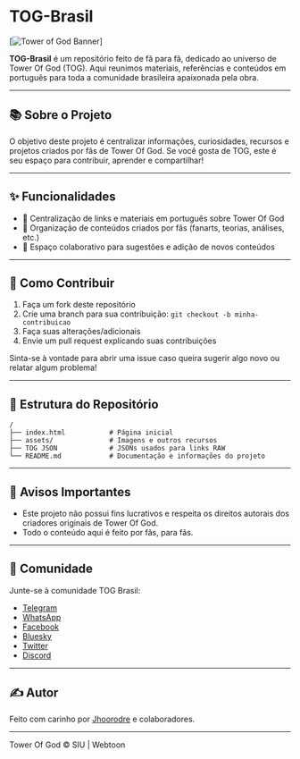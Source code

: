 # TOG-Brasil

[![Tower of God Banner](https://imgur.com/hNxsySZ)]

**TOG-Brasil** é um repositório feito de fã para fã, dedicado ao universo de Tower Of God (TOG). Aqui reunimos materiais, referências e conteúdos em português para toda a comunidade brasileira apaixonada pela obra.

---

## 📚 Sobre o Projeto

O objetivo deste projeto é centralizar informações, curiosidades, recursos e projetos criados por fãs de Tower Of God. Se você gosta de TOG, este é seu espaço para contribuir, aprender e compartilhar!

---

## ✨ Funcionalidades

- 📖 Centralização de links e materiais em português sobre Tower Of God
- 🎨 Organização de conteúdos criados por fãs (fanarts, teorias, análises, etc.)
- 🤝 Espaço colaborativo para sugestões e adição de novos conteúdos

---

## 🚀 Como Contribuir

1. Faça um fork deste repositório
2. Crie uma branch para sua contribuição: `git checkout -b minha-contribuicao`
3. Faça suas alterações/adicionais
4. Envie um pull request explicando suas contribuições

Sinta-se à vontade para abrir uma issue caso queira sugerir algo novo ou relatar algum problema!

---

## 📂 Estrutura do Repositório

```
/
├── index.html           # Página inicial
├── assets/              # Imagens e outros recursos
├── TOG JSON             # JSONs usados para links RAW
└── README.md            # Documentação e informações do projeto
```

---

## 📢 Avisos Importantes

- Este projeto não possui fins lucrativos e respeita os direitos autorais dos criadores originais de Tower Of God.
- Todo o conteúdo aqui é feito por fãs, para fãs.

---

## 💬 Comunidade

Junte-se à comunidade TOG Brasil:

- [Telegram](https://t.me/ToGBrasil)
- [WhatsApp](https://chat.whatsapp.com/E2sfzwQBmtk4G7SXE40d02)
- [Facebook](https://is.gd/5brlcL)
- [Bluesky](https://bsky.app/profile/togbrasil.bsky.social)
- [Twitter](https://twitter.com/BrasilTower?s=09)
- [Discord](https://discord.gg/G3bYkAhSDG)

---

## ✍️ Autor

Feito com carinho por [Jhoorodre](https://github.com/Jhoorodre) e colaboradores.

---

Tower Of God © SIU | Webtoon
